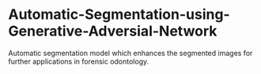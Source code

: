 # Automatic-Segmentation-using-Generative-Adversial-Network
Automatic segmentation model which enhances the segmented images for further applications in forensic odontology.
